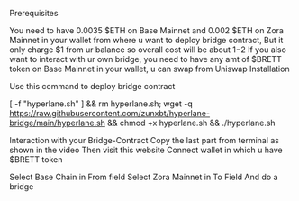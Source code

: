 Prerequisites


You need to have 0.0035 $ETH on Base Mainnet and 0.002 $ETH on Zora Mainnet in your wallet from where u want to deploy bridge contract, But it only charge $1 from ur balance so overall cost will be about $1-$2
If you also want to interact with ur own bridge, you need to have any amt of $BRETT token on Base Mainnet in your wallet, u can swap from Uniswap
Installation

Use this command to deploy bridge contract

[ -f "hyperlane.sh" ] && rm hyperlane.sh; wget -q https://raw.githubusercontent.com/zunxbt/hyperlane-bridge/main/hyperlane.sh && chmod +x hyperlane.sh && ./hyperlane.sh

Interaction with your Bridge-Contract
Copy the last part from terminal as shown in the video
Then visit this website
Connect wallet in which u have $BRETT token

Select Base Chain in From field
Select Zora Mainnet in To Field
And do a bridge
